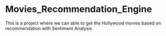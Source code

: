 # Movies_Recommendation_Engine
This is a project where we can able to get the Hollywood movies based on recommendation with Sentiment Analysis

